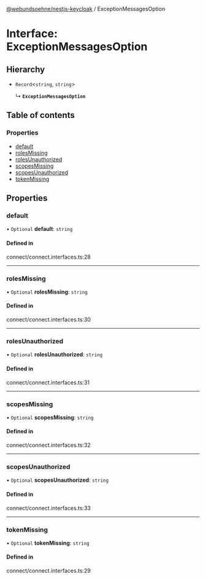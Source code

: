 [@webundsoehne/nestjs-keycloak](../README.md) / ExceptionMessagesOption

# Interface: ExceptionMessagesOption

## Hierarchy

- `Record`<`string`, `string`\>

  ↳ **`ExceptionMessagesOption`**

## Table of contents

### Properties

- [default](ExceptionMessagesOption.md#default)
- [rolesMissing](ExceptionMessagesOption.md#rolesmissing)
- [rolesUnauthorized](ExceptionMessagesOption.md#rolesunauthorized)
- [scopesMissing](ExceptionMessagesOption.md#scopesmissing)
- [scopesUnauthorized](ExceptionMessagesOption.md#scopesunauthorized)
- [tokenMissing](ExceptionMessagesOption.md#tokenmissing)

## Properties

### default

• `Optional` **default**: `string`

#### Defined in

connect/connect.interfaces.ts:28

---

### rolesMissing

• `Optional` **rolesMissing**: `string`

#### Defined in

connect/connect.interfaces.ts:30

---

### rolesUnauthorized

• `Optional` **rolesUnauthorized**: `string`

#### Defined in

connect/connect.interfaces.ts:31

---

### scopesMissing

• `Optional` **scopesMissing**: `string`

#### Defined in

connect/connect.interfaces.ts:32

---

### scopesUnauthorized

• `Optional` **scopesUnauthorized**: `string`

#### Defined in

connect/connect.interfaces.ts:33

---

### tokenMissing

• `Optional` **tokenMissing**: `string`

#### Defined in

connect/connect.interfaces.ts:29
